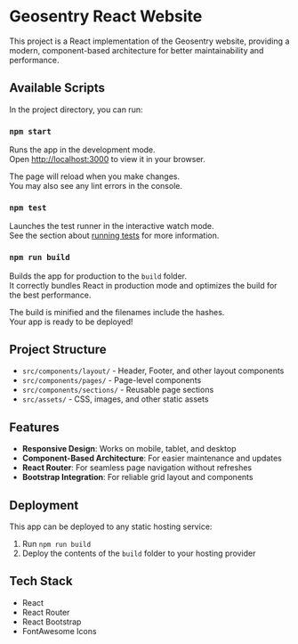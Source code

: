 # Geosentry React Website

This project is a React implementation of the Geosentry website, providing a modern, component-based architecture for better maintainability and performance.

## Available Scripts

In the project directory, you can run:

### `npm start`

Runs the app in the development mode.\
Open [http://localhost:3000](http://localhost:3000) to view it in your browser.

The page will reload when you make changes.\
You may also see any lint errors in the console.

### `npm test`

Launches the test runner in the interactive watch mode.\
See the section about [running tests](https://facebook.github.io/create-react-app/docs/running-tests) for more information.

### `npm run build`

Builds the app for production to the `build` folder.\
It correctly bundles React in production mode and optimizes the build for the best performance.

The build is minified and the filenames include the hashes.\
Your app is ready to be deployed!

## Project Structure

- `src/components/layout/` - Header, Footer, and other layout components
- `src/components/pages/` - Page-level components
- `src/components/sections/` - Reusable page sections
- `src/assets/` - CSS, images, and other static assets

## Features

- **Responsive Design**: Works on mobile, tablet, and desktop
- **Component-Based Architecture**: For easier maintenance and updates
- **React Router**: For seamless page navigation without refreshes
- **Bootstrap Integration**: For reliable grid layout and components

## Deployment

This app can be deployed to any static hosting service:

1. Run `npm run build`
2. Deploy the contents of the `build` folder to your hosting provider

## Tech Stack

- React
- React Router
- React Bootstrap
- FontAwesome Icons
